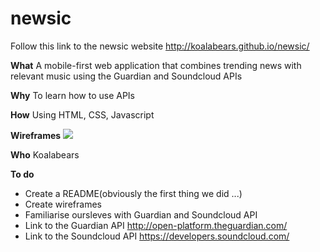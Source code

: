 # newsic

Follow this link to the newsic website http://koalabears.github.io/newsic/

**What**
A mobile-first web application that combines trending news with relevant music using the Guardian and Soundcloud APIs

**Why**
To learn how to use APIs

**How**
Using HTML, CSS, Javascript

**Wireframes**
![](https://files.gitter.im/foundersandcoders/koalabears/u6b3/WP_20150923_20_19_16_Pro.jpg)

**Who**
Koalabears

**To do**
- Create a README(obviously the first thing we did ...)
- Create wireframes
- Familiarise oursleves with Guardian and Soundcloud API
- Link to the Guardian API http://open-platform.theguardian.com/
- Link to the Soundcloud API https://developers.soundcloud.com/
